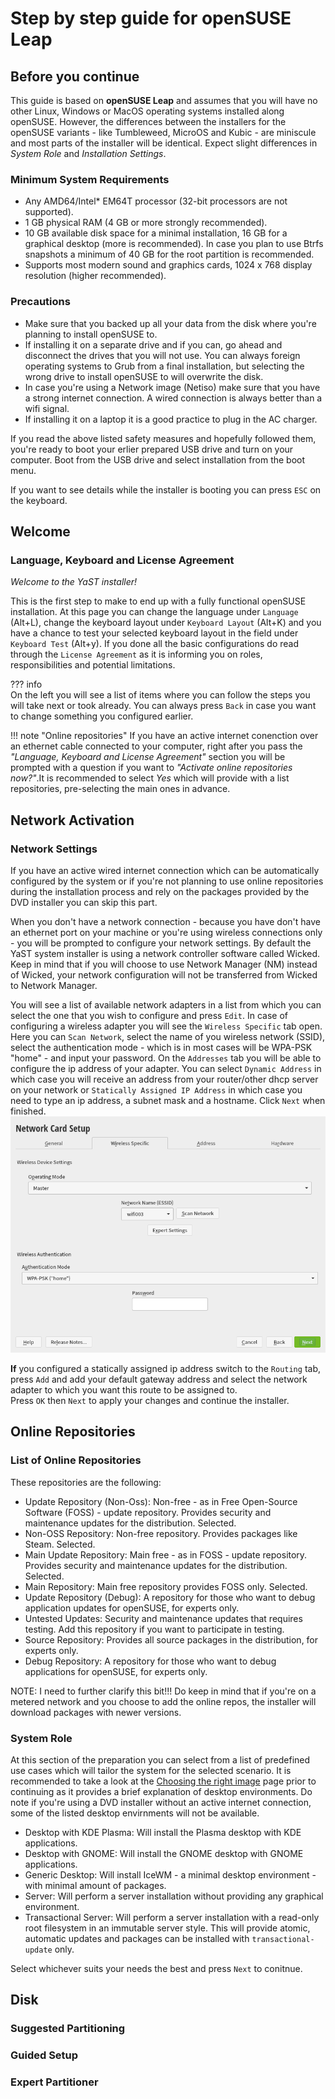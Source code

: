# Step by step guide for openSUSE Leap
## Before you continue

This guide is based on **openSUSE Leap** and assumes that you will have no other Linux, Windows or MacOS operating systems installed along openSUSE. However, the differences between the installers for the openSUSE variants - like Tumbleweed, MicroOS and Kubic - are miniscule and most parts of the installer will be identical. Expect slight differences in *System Role* and *Installation Settings*.

### Minimum System Requirements

* Any AMD64/Intel* EM64T processor (32-bit processors are not supported).
* 1 GB physical RAM (4 GB or more strongly recommended).
* 10 GB available disk space for a minimal installation, 16 GB for a graphical desktop (more is recommended). In case you plan to use Btrfs snapshots a minimum of 40 GB for the root partition is recommended.
* Supports most modern sound and graphics cards, 1024 x 768 display resolution (higher recommended).

### Precautions

* Make sure that you backed up all your data from the disk where you're planning to install openSUSE to.
* If installing it on a separate drive and if you can, go ahead and disconnect the drives that you will not use. You can always foreign operating systems to Grub from a final installation, but selecting the wrong drive to install openSUSE to will overwrite the disk.
* In case you're using a Network image (Netiso) make sure that you have a strong internet connection. A wired connection is always better than a wifi signal.
* If installing it on a laptop it is a good practice to plug in the AC charger.

If you read the above listed safety measures and hopefully followed them, you're ready to boot your erlier prepared USB drive and turn on your computer. Boot from the USB drive and select installation from the boot menu.

If you want to see details while the installer is booting you can press `ESC` on the keyboard.
## Welcome
### Language, Keyboard and License Agreement

*Welcome to the YaST installer!*

This is the first step to make to end up with a fully functional openSUSE installation. At this page you can change the language under `Language` (Alt+L), change the keyboard layout under `Keyboard Layout` (Alt+K) and you have a chance to test your selected keyboard layout in the field under `Keyboard Test` (Alt+y).
If you done all the basic configurations do read through the `License Agreement` as it is informing you on roles, responsibilities and potential limitations.

??? info   
    On the left you will see a list of items where you can follow the steps you will take next or took already. You can always press `Back` in case you want to change something you configured earlier.

!!! note "Online repositories"
    If you have an active internet conenction over an ethernet cable connected to your computer, right after you pass the *"Language, Keyboard and License Agreement"* section you will be prompted with a question if you want to *"Activate online repositories now?"*.It is recommended to select *Yes* which will provide with a list repositories, pre-selecting the main ones in advance. 

## Network Activation
### Network Settings

If you have an active wired internet connection which can be automatically configured by the system or if you're not planning to use online repositories during the installation process and rely on the packages provided by the DVD installer you can skip this part.   

When you don't have a network connection - because you have don't have an ethernet port on your machine or you're using wireless connections only - you will be prompted to configure your network settings. By default the YaST system installer is using a network controller software called Wicked. Keep in mind that if you will choose to use Network Manager (NM) instead of Wicked, your network configuration will not be transferred from Wicked to Network Manager.

You will see a list of available network adapters in a list from which you can select the one that you wish to configure and press `Edit`. In case of configuring a wireless adapter you will see the `Wireless Specific` tab open. Here you can `Scan Network`, select the name of you wireless network (SSID), select the authentication mode - which is in most cases will be WPA-PSK "home" - and input your password. 
On the `Addresses` tab you will be able to configure the ip address of your adapter. You can select `Dynamic Address` in which case you will receive an address from your router/other dhcp server on your network or `Statically Assigned IP Address` in which case you need to type an ip address, a subnet mask and a hostname. Click `Next` when finished.    
![Wireless configuration](image/yast_wireless_specific.png)

**If** you configured a statically assigned ip address switch to the `Routing` tab, press `Add` and add your default gateway address and select the network adapter to which you want this route to be assigned to.    
Press `OK` then `Next` to apply your changes and continue the installer.

## Online Repositories 
### List of Online Repositories

These repositories are the following:

* Update Repository (Non-Oss): Non-free - as in Free Open-Source Software (FOSS) - update repository. Provides security and maintenance updates for the distribution. Selected.
* Non-OSS Repository: Non-free repository. Provides packages like Steam. Selected.
* Main Update Repository: Main free - as in FOSS - update repository. Provides security and maintenance updates for the distribution. Selected. 
* Main Repository: Main free repository provides FOSS only. Selected.
* Update Repository (Debug): A repository for those who want to debug application updates for openSUSE, for experts only. 
* Untested Updates: Security and maintenance updates that requires testing. Add this repository if you want to participate in testing.
* Source Repository: Provides all source packages in the distribution, for experts only.
* Debug Repository: A repository for those who want to debug applications for openSUSE, for experts only.

NOTE: I need to further clarify this bit!!! Do keep in mind that if you're on a metered network and you choose to add the online repos, the installer will download packages with newer versions. 

### System Role

At this section of the preparation you can select from a list of predefined use cases which will tailor the system for the selected scenario. It is recommended to take a look at the [Choosing the right image](pick_an_image.md) page prior to continuing as it provides a brief explanation of desktop environments. Do note if you're using a DVD installer without an active internet connection, some of the listed desktop envirnments will not be available.

* Desktop with KDE Plasma: Will install the Plasma desktop with KDE applications.
* Desktop with GNOME: Will install the GNOME desktop with GNOME applications.
* Generic Desktop: Will install IceWM - a minimal desktop environment - with minimal amount of packages.
* Server: Will perform a server installation without providing any graphical environment.
* Transactional Server: Will perform a server installation with a read-only root filesystem in an immutable server style. This will provide atomic, automatic updates and packages can be installed with `transactional-update` only.

Select whichever suits your needs the best and press `Next` to conitnue.

## Disk
### Suggested Partitioning

### Guided Setup

### Expert Partitioner

